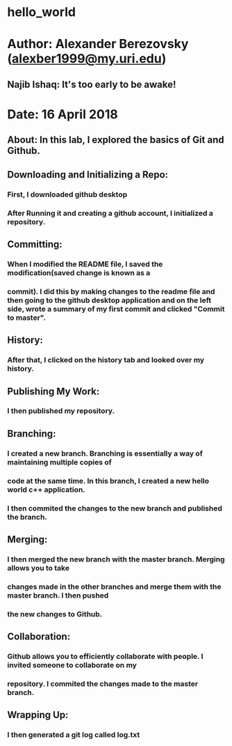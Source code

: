 # hello_world
# Author: Alexander Berezovsky (alexber1999@my.uri.edu)
## Najib Ishaq: It's too early to be awake!
# Date: 16 April 2018

## About: In this lab, I explored the basics of Git and Github.

## **Downloading and Initializing a Repo:**
### First, I downloaded github desktop
### After Running it and creating a github account, I initialized a repository.

## **Committing:**
### When I modified the README file, I saved the modification(saved change is known as a
### commit). I did this by making changes to the readme file and then going to the github desktop application and on the left side, wrote a summary of my first commit and clicked "Commit to master".

## **History:**
### After that, I clicked on the history tab and looked over my history.

## **Publishing My Work:**
### I then published my repository.

## **Branching:**
### I created a new branch. Branching is essentially a way of maintaining multiple copies of
### code at the same time. In this branch, I created a new hello world c++ application.
### I then commited the changes to the new branch and published the branch.


## **Merging:**
### I then merged the new branch with the master branch. Merging allows you to take
### changes made in the other branches and merge them with the master branch. I then pushed
### the new changes to Github.


## **Collaboration:**
### Github allows you to efficiently collaborate with people. I invited someone to collaborate on my
### repository. I commited the changes made to the master branch.


## **Wrapping Up:**
### I then generated a git log called log.txt


